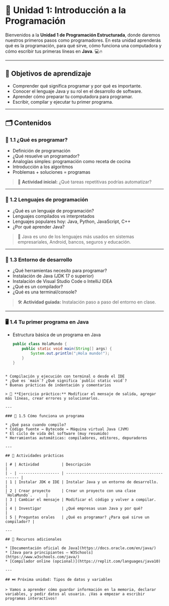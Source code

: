 # 🧠 Unidad 1: Introducción a la Programación

Bienvenidos a la **Unidad 1 de Programación Estructurada**, donde daremos nuestros primeros pasos como programadores. En esta unidad aprenderás qué es la programación, para qué sirve, cómo funciona una computadora y cómo escribir tus primeras líneas en **Java**. 💻🔥

---

## 🎯 Objetivos de aprendizaje

- Comprender qué significa programar y por qué es importante.
- Conocer el lenguaje Java y su rol en el desarrollo de software.
- Aprender cómo preparar tu computadora para programar.
- Escribir, compilar y ejecutar tu primer programa.

---

## 🗂 Contenidos

### 🧭 1.1 ¿Qué es programar?

- Definición de programación
- ¿Qué resuelve un programador?
- Analogías simples: programación como receta de cocina
- Introducción a los algoritmos
- Problemas + soluciones = programas

> 💬 **Actividad inicial:** ¿Qué tareas repetitivas podrías automatizar?

---

### 📜 1.2 Lenguajes de programación

- ¿Qué es un lenguaje de programación?
- Lenguajes compilados vs interpretados
- Lenguajes populares hoy: Java, Python, JavaScript, C++
- ¿Por qué aprender Java?

> 📌 Java es uno de los lenguajes más usados en sistemas empresariales, Android, bancos, seguros y educación.

---

### 🧰 1.3 Entorno de desarrollo

- ¿Qué herramientas necesito para programar?
- Instalación de Java (JDK 17 o superior)
- Instalación de Visual Studio Code o IntelliJ IDEA
- ¿Qué es un compilador?
- ¿Qué es una terminal/console?

> 🛠 **Actividad guiada:** Instalación paso a paso del entorno en clase.

---

### 🖥️ 1.4 Tu primer programa en Java

- Estructura básica de un programa en Java
  ```java
  public class HolaMundo {
      public static void main(String[] args) {
          System.out.println("¡Hola mundo!");
      }
  }
````

* Compilación y ejecución con terminal o desde el IDE
* ¿Qué es `main`? ¿Qué significa `public static void`?
* Buenas prácticas de indentación y comentarios

> 🧪 **Ejercicio práctico:** Modificar el mensaje de salida, agregar más líneas, crear errores y solucionarlos.

---

### 🔄 1.5 Cómo funciona un programa

* ¿Qué pasa cuando compilo?
* Código fuente → Bytecode → Máquina virtual Java (JVM)
* El ciclo de vida del software (muy resumido)
* Herramientas automáticas: compiladores, editores, depuradores

---

## 🧪 Actividades prácticas

| # | Actividad          | Descripción                                       |
| - | ------------------ | ------------------------------------------------- |
| 1 | Instalar JDK e IDE | Instalar Java y un entorno de desarrollo.         |
| 2 | Crear proyecto     | Crear un proyecto con una clase `HolaMundo`.      |
| 3 | Cambiar el mensaje | Modificar el código y volver a compilar.          |
| 4 | Investigar         | ¿Qué empresas usan Java y por qué?                |
| 5 | Preguntas orales   | ¿Qué es programar? ¿Para qué sirve un compilador? |

---

## 📘 Recursos adicionales

* [Documentación oficial de Java](https://docs.oracle.com/en/java/)
* [Java para principiantes – W3Schools](https://www.w3schools.com/java/)
* [Compilador online (opcional)](https://replit.com/languages/java10)

---

## ⏭️ Próxima unidad: Tipos de datos y variables

> Vamos a aprender cómo guardar información en la memoria, declarar variables, y pedir datos al usuario. ¡Vas a empezar a escribir programas interactivos!
